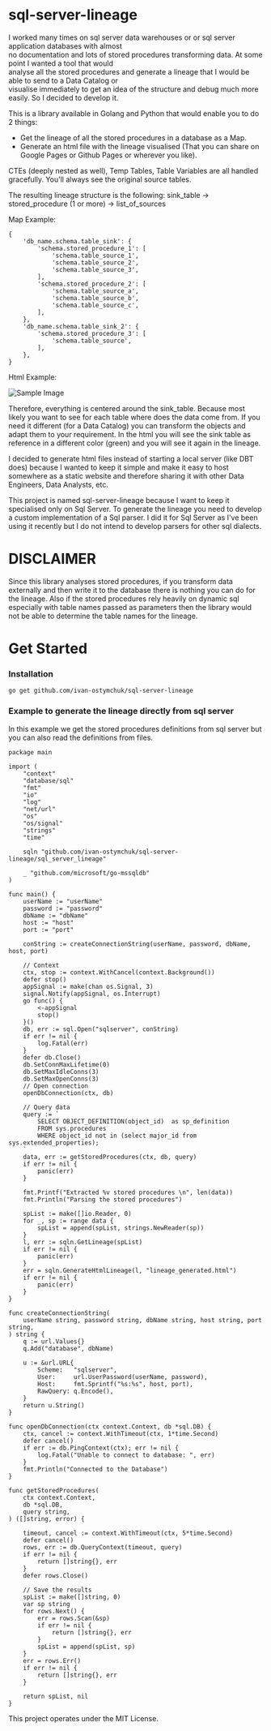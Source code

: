 # sql-server-lineage

I worked many times on sql server data warehouses or or sql server application databases with almost   
no documentation and lots of stored procedures transforming data. At some point I wanted a tool that would   
analyse all the stored procedures and generate a lineage that I would be able to send to a Data Catalog or   
visualise immediately to get an idea of the structure and debug much more easily. So I decided to develop it.

This is a library available in Golang and Python that would enable you to do 2 things:
- Get the lineage of all the stored procedures in a database as a Map.
- Generate an html file with the lineage visualised (That you can share on Google Pages or Github Pages or wherever you like).

CTEs (deeply nested as well), Temp Tables, Table Variables are all handled gracefully. You'll always see the original source tables.

The resulting lineage structure is the following:
    sink_table -> stored_procedure (1 or more) -> list_of_sources

Map Example:
```
{
    'db_name.schema.table_sink': {
        'schema.stored_procedure_1': [
            'schema.table_source_1',
            'schema.table_source_2',
            'schema.table_source_3',
        ],
        'schema.stored_procedure_2': [
            'schema.table_source_a',
            'schema.table_source_b',
            'schema.table_source_c',
        ],
    },
    'db_name.schema.table_sink_2': {
        'schema.stored_procedure_3': [
            'schema.table_source',
        ],
    },
}
```

Html Example:

![Sample Image](https://github.com/ivan-ostymchuk/sql-server-lineage/blob/main/lineage_example.png?raw=true)

Therefore, everything is centered around the sink_table. Because most likely you want to see for each table where does the data come from. If you need it different (for a Data Catalog) you can transform the objects and adapt them to your requirement.
In the html you will see the sink table as reference in a different color (green) and you will see it again in the lineage.

I decided to generate html files instead of starting a local server (like DBT does) because I wanted to keep it simple and make it easy to host somewhere as a static website and therefore sharing it with other Data Engineers, Data Analysts, etc.

This project is named sql-server-lineage because I want to keep it specialised only on Sql Server. To generate the lineage you need to develop a custom implementation of a Sql parser. I did it for Sql Server as I've been using it recently but I do not intend to develop parsers for other sql dialects.

# DISCLAIMER
Since this library analyses stored procedures, if you transform data externally and then write it to the database there is nothing you can do for the lineage. Also if the stored procedures rely heavily on dynamic sql especially with table names passed as parameters then the library would not be able to determine the table names for the lineage.

# Get Started

### Installation
```
go get github.com/ivan-ostymchuk/sql-server-lineage
```

### Example to generate the lineage directly from sql server
In this example we get the stored procedures definitions from sql server
but you can also read the definitions from files.

```
package main

import (
	"context"
	"database/sql"
	"fmt"
	"io"
	"log"
	"net/url"
	"os"
	"os/signal"
	"strings"
	"time"

	sqln "github.com/ivan-ostymchuk/sql-server-lineage/sql_server_lineage"

	_ "github.com/microsoft/go-mssqldb"
)

func main() {
	userName := "userName"
	password := "password"
	dbName := "dbName"
	host := "host"
	port := "port"

	conString := createConnectionString(userName, password, dbName, host, port)

	// Context
	ctx, stop := context.WithCancel(context.Background())
	defer stop()
	appSignal := make(chan os.Signal, 3)
	signal.Notify(appSignal, os.Interrupt)
	go func() {
		<-appSignal
		stop()
	}()
	db, err := sql.Open("sqlserver", conString)
	if err != nil {
		log.Fatal(err)
	}
	defer db.Close()
	db.SetConnMaxLifetime(0)
	db.SetMaxIdleConns(3)
	db.SetMaxOpenConns(3)
	// Open connection
	openDbConnection(ctx, db)

	// Query data
	query := `
		SELECT OBJECT_DEFINITION(object_id)  as sp_definition
		FROM sys.procedures
		WHERE object_id not in (select major_id from sys.extended_properties);
	`
	data, err := getStoredProcedures(ctx, db, query)
	if err != nil {
		panic(err)
	}

	fmt.Printf("Extracted %v stored procedures \n", len(data))
	fmt.Println("Parsing the stored procedures")

	spList := make([]io.Reader, 0)
	for _, sp := range data {
		spList = append(spList, strings.NewReader(sp))
	}
	l, err := sqln.GetLineage(spList)
	if err != nil {
		panic(err)
	}
	err = sqln.GenerateHtmlLineage(l, "lineage_generated.html")
	if err != nil {
		panic(err)
	}
}

func createConnectionString(
	userName string, password string, dbName string, host string, port string,
) string {
	q := url.Values{}
	q.Add("database", dbName)

	u := &url.URL{
		Scheme:   "sqlserver",
		User:     url.UserPassword(userName, password),
		Host:     fmt.Sprintf("%s:%s", host, port),
		RawQuery: q.Encode(),
	}
	return u.String()
}

func openDbConnection(ctx context.Context, db *sql.DB) {
	ctx, cancel := context.WithTimeout(ctx, 1*time.Second)
	defer cancel()
	if err := db.PingContext(ctx); err != nil {
		log.Fatal("Unable to connect to database: ", err)
	}
	fmt.Println("Connected to the Database")
}

func getStoredProcedures(
	ctx context.Context,
	db *sql.DB,
	query string,
) ([]string, error) {

	timeout, cancel := context.WithTimeout(ctx, 5*time.Second)
	defer cancel()
	rows, err := db.QueryContext(timeout, query)
	if err != nil {
		return []string{}, err
	}
	defer rows.Close()

	// Save the results
	spList := make([]string, 0)
	var sp string
	for rows.Next() {
		err = rows.Scan(&sp)
		if err != nil {
			return []string{}, err
		}
		spList = append(spList, sp)
	}
	err = rows.Err()
	if err != nil {
		return []string{}, err
	}

	return spList, nil
}

```

This project operates under the MIT License.